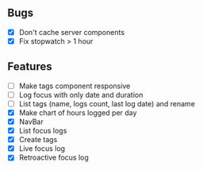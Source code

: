 ## Bugs

- [x] Don't cache server components
- [x] Fix stopwatch > 1 hour

## Features

- [ ] Make tags component responsive
- [ ] Log focus with only date and duration
- [ ] List tags (name, logs count, last log date) and rename
- [x] Make chart of hours logged per day
- [x] NavBar
- [x] List focus logs
- [x] Create tags
- [x] Live focus log
- [x] Retroactive focus log
